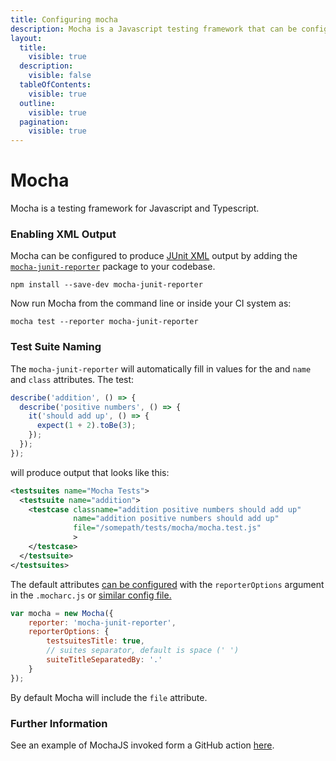 ```yaml
---
title: Configuring mocha
description: Mocha is a Javascript testing framework that can be configured to output XML
layout:
  title:
    visible: true
  description:
    visible: false
  tableOfContents:
    visible: true
  outline:
    visible: true
  pagination:
    visible: true
---
```


# Mocha

Mocha is a testing framework for Javascript and Typescript.

### Enabling XML Output

Mocha can be configured to produce [JUnit XML](https://github.com/testmoapp/junitxml) output by adding the [`mocha-junit-reporter`](https://www.npmjs.com/package/mocha-junit-reporter)  package to your codebase.

```shell
npm install --save-dev mocha-junit-reporter
```

Now run Mocha from the command line or inside your CI system as:

```shell
mocha test --reporter mocha-junit-reporter
```

### Test Suite Naming

The `mocha-junit-reporter` will automatically fill in values for the and `name` and `class` attributes. The test:

```javascript
describe('addition', () => {
  describe('positive numbers', () => {
    it('should add up', () => {
      expect(1 + 2).toBe(3);
    });
  });
});
```

will produce output that looks like this:

```xml
<testsuites name="Mocha Tests">
  <testsuite name="addition">
    <testcase classname="addition positive numbers should add up" 
              name="addition positive numbers should add up"
              file="/somepath/tests/mocha/mocha.test.js"
              >
    </testcase>
  </testsuite>
</testsuites>
```

The default attributes [can be configured](https://www.npmjs.com/package/mocha-junit-reporter) with the `reporterOptions` argument in the `.mocharc.js` or [similar config file.](https://mochajs.org/#configuring-mocha-nodejs)

```javascript
var mocha = new Mocha({
    reporter: 'mocha-junit-reporter',
    reporterOptions: {
        testsuitesTitle: true,
        // suites separator, default is space (' ')
        suiteTitleSeparatedBy: '.' 
    }
});
```

By default Mocha will include the `file` attribute.

### Further Information

See an example of MochaJS invoked form a GitHub action [here](https://github.com/trunk-io/flake-factory/blob/main/.github/workflows/javascript-tests.yaml#L29).
